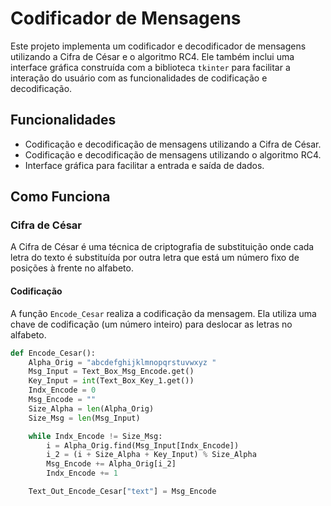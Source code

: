 # Codificador de Mensagens

Este projeto implementa um codificador e decodificador de mensagens utilizando a Cifra de César e o algoritmo RC4. Ele também inclui uma interface gráfica construída com a biblioteca `tkinter` para facilitar a interação do usuário com as funcionalidades de codificação e decodificação.

## Funcionalidades

- Codificação e decodificação de mensagens utilizando a Cifra de César.
- Codificação e decodificação de mensagens utilizando o algoritmo RC4.
- Interface gráfica para facilitar a entrada e saída de dados.

## Como Funciona

### Cifra de César

A Cifra de César é uma técnica de criptografia de substituição onde cada letra do texto é substituída por outra letra que está um número fixo de posições à frente no alfabeto.

#### Codificação
A função `Encode_Cesar` realiza a codificação da mensagem. Ela utiliza uma chave de codificação (um número inteiro) para deslocar as letras no alfabeto.

```python
def Encode_Cesar():
    Alpha_Orig = "abcdefghijklmnopqrstuvwxyz "
    Msg_Input = Text_Box_Msg_Encode.get()
    Key_Input = int(Text_Box_Key_1.get())
    Indx_Encode = 0
    Msg_Encode = ""
    Size_Alpha = len(Alpha_Orig)
    Size_Msg = len(Msg_Input)

    while Indx_Encode != Size_Msg:
        i = Alpha_Orig.find(Msg_Input[Indx_Encode])
        i_2 = (i + Size_Alpha + Key_Input) % Size_Alpha
        Msg_Encode += Alpha_Orig[i_2]
        Indx_Encode += 1

    Text_Out_Encode_Cesar["text"] = Msg_Encode
